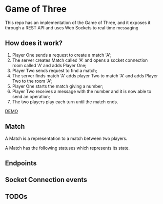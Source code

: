 # Game of Three

This repo has an implementation of the Game of Three, and it exposes it through a REST API and uses Web Sockets to real time messaging

## How does it work? 

1. Player One sends a request to create a match 'A';
2. The server creates Match called 'A' and opens a socket connection room called 'A' and adds Player One;
3. Player Two sends request to find a match;
4. The server finds match 'A' adds player Two to match 'A' and adds Player Two to the room 'A';
5. Player One starts the match giving a number;
6. Player Two receives a message with the number and it is now able to send an operation;
7. The two players play each turn until the match ends.

[DEMO](https://user-images.githubusercontent.com/6784789/218100366-16e8f203-c07d-4dce-bb9c-1a6a78bc968a.webm)

## Match

A Match is a representation to a match between two players.

A Match has the following statuses which represents its state. 



## Endpoints

## Socket Connection events

## TODOs
